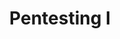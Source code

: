 ---
title: Pentesting I
time_start: 2023-02-16T19:00:00.000Z
time_close: ""
week_number: 4
credit:
  - Minh
  - Emma
featured: true
slides: Week 04_ Pentesting I.pdf
recording: https://www.youtube.com/watch?v=QmedFBoxv0c
tags:
  - pentesting
  - HackTheBox
---